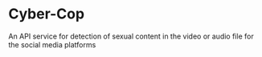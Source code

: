 # Cyber-Cop
An API service for detection of sexual content in the video or audio file for the social media platforms
